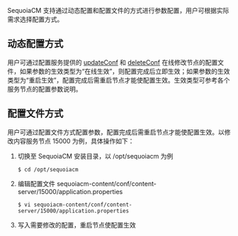 SequoiaCM 支持通过动态配置和配置文件的方式进行参数配置，用户可根据实际需求选择配置方式。

## 动态配置方式 ##

用户可通过配置服务提供的 [updateConf][updateconfig] 和 [deleteConf][deleteconfig] 在线修改节点的配置文件，如果参数的生效类型为“在线生效”，则配置完成后立即生效；如果参数的生效类型为“重启生效”，配置完成后需重启节点才能使配置生效。生效类型可参考各个服务节点的配置参数说明。

## 配置文件方式 ##

用户可通过配置文件方式配置参数，配置完成后需重启节点才能使配置生效。以修改内容服务节点 15000 为例，具体操作如下：

1. 切换至 SequoiaCM 安装目录，以 /opt/sequoiacm 为例

    ```
    $ cd /opt/sequoiacm
    ```

2. 编辑配置文件 sequoiacm-content/conf/content-server/15000/application.properties


    ```
    $ vi sequoiacm-content/conf/content-server/15000/application.properties
    ```

3. 写入需要修改的配置，重启节点使配置生效


[deleteconfig]:Maintainance/Tools/Confadmin/deleteconfig.md
[updateconfig]:Maintainance/Tools/Confadmin/updateconfig.md